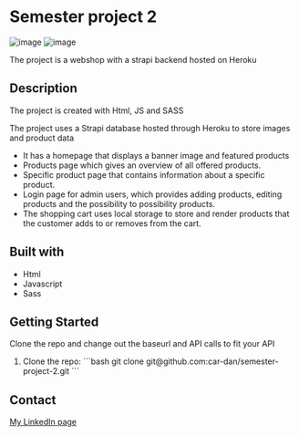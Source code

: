 <h1>Semester project 2</h1>
 
![image](https://user-images.githubusercontent.com/73527175/193657862-0c20f1ba-f5c8-4b5a-9253-51f6ff4a27d4.png)
![image](https://user-images.githubusercontent.com/73527175/193658059-1d6c39cc-43ca-4fe8-9bf0-2e1199aafe2f.png)

<p>The project is a webshop with a strapi backend hosted on Heroku</p>

<h2>Description</h2>
<p>The project is created with Html, JS and SASS</p>
<p>The project uses a Strapi database hosted through Heroku to store images and product data</p>
<ul>
 <li>It has a homepage that displays a banner image and featured products</li>
  <li>Products page which gives an overview of all offered products. </li>
 <li>Specific product page that contains information about a specific product. </li>
 <li>Login page for admin users, which provides adding products, editing products and the possibility to possibility products.</li>
 <li>The shopping cart uses local storage to store and render products that the customer adds to or removes from the cart.</li>
</ul>

<h2>Built with</h2>
<ul>
 <li>Html</li>
 <li>Javascript</li>
 <li>Sass</li>
 </ul>
 
 <h2>Getting Started</h2>
 <p>Clone the repo and change out the baseurl and API calls to fit your API</p>
 <ol>
 <li>Clone the repo: 
 ```bash
git clone git@github.com:car-dan/semester-project-2.git
```</li>
 </ol>
 <h2>Contact</h2>


[My LinkedIn page](www.linkedin.com)


